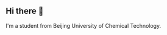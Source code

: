 ## Hi there 👋
I'm a student from Beijing University of Chemical Technology.

<!--
Here are some ideas to get you started:

- 🔭 I’m currently working on ...
- 🌱 I’m currently learning ...
- 👯 I’m looking to collaborate on ...
- 🤔 I’m looking for help with ...
- 💬 Ask me about ...
- 📫 How to reach me 📧3173026067@qq.com
- 😄 Pronouns: ...
- ⚡ Fun fact: ...
-->
